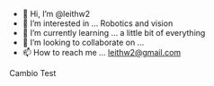 - 👋 Hi, I’m @leithw2
- 👀 I’m interested in ... Robotics and vision 
- 🌱 I’m currently learning ... a little bit of everything
- 💞️ I’m looking to collaborate on ... 
- 📫 How to reach me ... leithw2@gmail.com

<!---
leithw2/leithw2 is a ✨ special ✨ repository because its `README.md` (this file) appears on your GitHub profile.
You can click the Preview link to take a look at your changes.
--->
Cambio Test